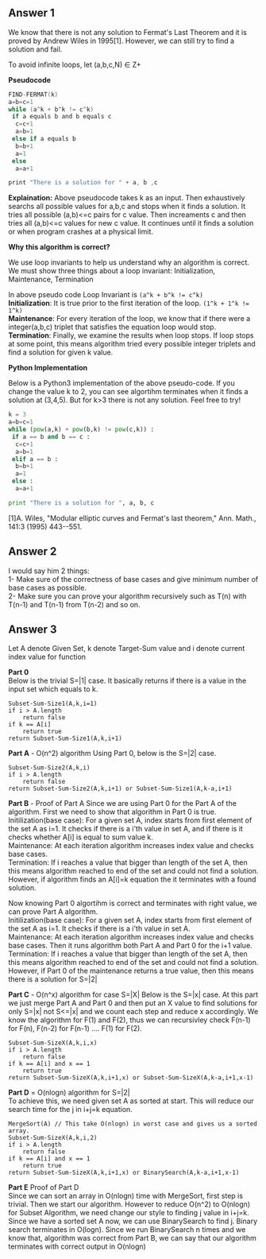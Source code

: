 Answer 1
--------
We know that there is not any solution to Fermat's Last Theorem and it is proved by Andrew Wiles in 1995[1]. However, we can still try to find a solution and fail.

To avoid infinite loops, let (a,b,c,N) ∈ Z+ 

**Pseudocode** 
```C
FIND-FERMAT(k)
a=b=c=1
while (a^k + b^k != c^k) 
 if a equals b and b equals c
  c=c+1
  a=b=1
 else if a equals b
  b=b+1
  a=1
 else
  a=a+1

print "There is a solution for " + a, b ,c

```

**Explaination:**
Above pseudocode takes k as an input. Then exhaustively searchs all possible values for a,b,c and stops when it finds a solution. It tries all possible (a,b)<=c pairs for c value. Then increaments c and then tries all (a,b)<=c values for new c value. It continues until it finds a solution or when program crashes at a physical limit. 

**Why this algorithm is correct?**

We use loop invariants to help us understand why an algorithm is correct. We must show three things about a loop invariant: Initialization, Maintenance, Termination

In above pseudo code Loop Invariant is `(a^k + b^k != c^k)` <br/>
**Initialization**: It is true prior to the first iteration of the loop. `(1^k + 1^k != 1^k)`<br/>
**Maintenance**: For every iteration of the loop, we know that if there were a integer(a,b,c) triplet that satisfies the equation loop would stop.<br/>
**Termination**: Finally, we examine the results when loop stops. If loop stops at some point, this means algorithm tried every possible integer triplets and find a solution for given k value.<br/>

**Python Implementation**

Below is a Python3 implementation of the above pseudo-code. If you change the value k to 2, you can see algortihm terminates when it finds a solution at (3,4,5). But for k>3 there is not any solution. Feel free to try!

```python
k = 3
a=b=c=1
while (pow(a,k) + pow(b,k) != pow(c,k)) :
 if a == b and b == c :
  c=c+1
  a=b=1
 elif a == b :
  b=b+1
  a=1
 else :
  a=a+1

print "There is a solution for ", a, b, c

```


[1]A. Wiles, "Modular elliptic curves and Fermat's last theorem," Ann. Math., 141:3 (1995) 443--551.






## Answer 2 ##
I would say him 2 things: <br/>
1- Make sure of the correctness of base cases and give minimum number of base cases as possible.<br/>
2- Make sure you can prove your algorithm recursively such as T(n) with T(n-1) and T(n-1) from T(n-2) and so on.

## Answer 3 ##

Let A denote Given Set, k denote Target-Sum value and i denote current index value for function

**Part 0**<br/>
Below  is the trivial S=|1| case. It basically returns if there is a value in the input set which equals to k.
```Csharp
Subset-Sum-Size1(A,k,i=1)
if i > A.length
	return false
if k == A[i]
	return true
return Subset-Sum-Size1(A,k,i+1)
```
**Part A** - O(n^2) algorithm
Using Part 0, below is the S=|2| case. 
```Csharp
Subset-Sum-Size2(A,k,i)
if i > A.length
	return false
return Subset-Sum-Size2(A,k,i+1) or Subset-Sum-Size1(A,k-a,i+1)
```
**Part B** - Proof of Part A
Since we are using Part 0 for the Part A of the algorithm. First we need to show that algorithm in Part 0 is true. <br/>
Initilization(base case): For a given set A, index starts from first element of the set A as i=1. It checks if there is a i'th value in set A, and if there is it checks whether A[i] is equal to sum value k.<br/>
Maintenance: At each iteration algorithm increases index value and checks base cases. <br/>
Termination: If i reaches a value that bigger than length of the set A, then this means algorithm reached to end of the set and could not find a solution. However, if algorithm finds an A[i]=k equation the it terminates with a found solution.

Now knowing Part 0 algortihm is correct and terminates with right value, we can prove Part A algorithm. <br/>
Initilization(base case): For a given set A, index starts from first element of the set A as i=1. It checks if there is a i'th value in set A.<br/>
Maintenance: At each iteration algorithm increases index value and checks base cases. Then it runs algorithm both Part A and Part 0 for the i+1 value. <br/>
Termination: If i reaches a value that bigger than length of the set A, then this means algorithm reached to end of the set and could not find a solution. However, if Part 0 of the 	maintenance returns a true value, then this means there is a solution for S=|2|

**Part C** - O(n^x) algorithm for case S=|X|
Below is the S=|x| case. At this part we just merge Part A and Part 0 and then put an X value to find solutions for only S=|x| not S<=|x| and we count each step and reduce x accordingly. We know the algorithm for F(1) and F(2), thus we can recursivley check F(n-1) for F(n), F(n-2) for F(n-1) .... F(1) for F(2).

```Csharp
Subset-Sum-SizeX(A,k,i,x)
if i > A.length
	return false
if k == A[i] and x == 1
	return true
return Subset-Sum-SizeX(A,k,i+1,x) or Subset-Sum-SizeX(A,k-a,i+1,x-1)
```
**Part D** = O(nlogn) algorithm for S=|2| <br/>
To achieve this, we need given set A as sorted at start. This will reduce our search time for the j in i+j=k equation.

```Csharp
MergeSort(A) // This take O(nlogn) in worst case and gives us a sorted array.
Subset-Sum-SizeX(A,k,i,2)
if i > A.length
	return false
if k == A[i] and x == 1
	return true
return Subset-Sum-SizeX(A,k,i+1,x) or BinarySearch(A,k-a,i+1,x-1)
```
**Part E** Proof of Part D<br/>
Since we can sort an array in O(nlogn) time with MergeSort, first step is trivial. Then we start our algorithm. However to reduce O(n^2) to O(nlogn) for Subset Algorithm, we need change our style to finding j value in i+j=k. Since we have a sorted set A now, we can use BinarySearch to find j. Binary search terminates in O(logn). Since we run BinarySearch n times and we know that, algorithm was correct from Part B, we can say that our algorithm terminates with correct output in O(nlogn)
